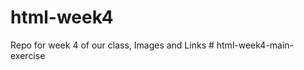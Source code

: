 # html-week4
Repo for week 4 of our class, Images and Links
#   h t m l - w e e k 4 - m a i n - e x e r c i s e  
 
